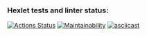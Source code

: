 ### Hexlet tests and linter status:
[![Actions Status](https://github.com/dismiro/fullstack-javascript-project-44/workflows/hexlet-check/badge.svg)](https://github.com/dismiro/fullstack-javascript-project-44/actions)
[![Maintainability](https://api.codeclimate.com/v1/badges/c5329e41de30b580ca9e/maintainability)](https://codeclimate.com/github/dismiro/fullstack-javascript-project-44/maintainability)
[![asciicast](https://asciinema.org/a/540659.svg)](https://asciinema.org/a/540659)
